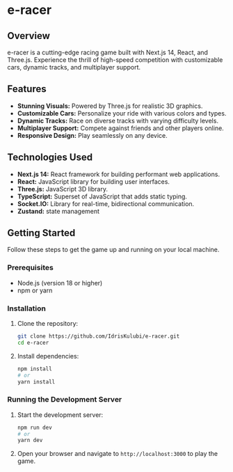 # e-racer

## Overview

e-racer is a cutting-edge racing game built with Next.js 14, React, and Three.js. Experience the thrill of high-speed competition with customizable cars, dynamic tracks, and multiplayer support.

## Features

-   **Stunning Visuals:** Powered by Three.js for realistic 3D graphics.
-   **Customizable Cars:** Personalize your ride with various colors and types.
-   **Dynamic Tracks:** Race on diverse tracks with varying difficulty levels.
-   **Multiplayer Support:** Compete against friends and other players online.
-   **Responsive Design:** Play seamlessly on any device.

## Technologies Used

-   **Next.js 14:** React framework for building performant web applications.
-   **React:** JavaScript library for building user interfaces.
-   **Three.js:** JavaScript 3D library.
-   **TypeScript:** Superset of JavaScript that adds static typing.
-   **Socket.IO:** Library for real-time, bidirectional communication.
-   **Zustand:** state management

## Getting Started

Follow these steps to get the game up and running on your local machine.

### Prerequisites

-   Node.js (version 18 or higher)
-   npm or yarn

### Installation

1.  Clone the repository:

    ```bash
    git clone https://github.com/IdrisKulubi/e-racer.git
    cd e-racer
    ```

2.  Install dependencies:

    ```bash
    npm install
    # or
    yarn install
    ```
### Running the Development Server

1.  Start the development server:

    ```bash
    npm run dev
    # or
    yarn dev
    ```

2.  Open your browser and navigate to `http://localhost:3000` to play the game.
